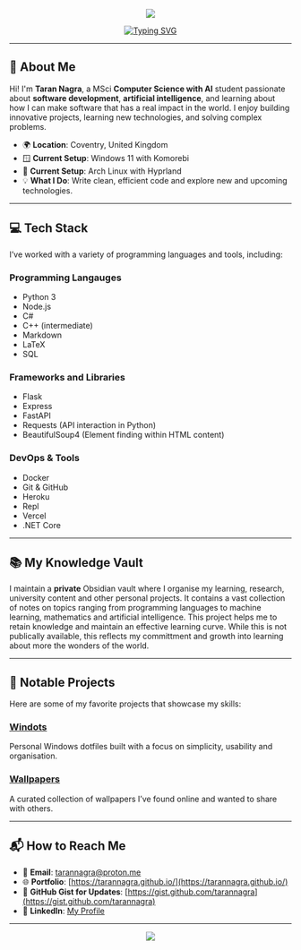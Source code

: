 <p align="center">
  <img src="https://capsule-render.vercel.app/api?text=Taran%20Nagra&animation=fadeIn&type=waving&color=gradient&height=120"/>
</p>

<div align="center">
  <a href="https://git.io/typing-svg">
    <img src="https://readme-typing-svg.demolab.com?font=IBM+Plex+Mono&size=19&duration=4000&pause=500&color=1AF79A&center=true&width=435&lines=Welcome+to+my+GitHub!;I'm+Taran+Nagra.;A+Computer+Science+with+AI+Student.;Tech+Enthusiast+and+Problem+Solver." alt="Typing SVG" />
  </a>
</div>

---

## 👋 About Me

Hi! I'm **Taran Nagra**, a MSci **Computer Science with AI** student passionate about **software development**, **artificial intelligence**, and learning about how I can make software that has a real impact in the world. I enjoy building innovative projects, learning new technologies, and solving complex problems.

- 🌍 **Location**: Coventry, United Kingdom
- 🪟 **Current Setup**: Windows 11 with Komorebi
- 🐧 **Current Setup**: Arch Linux with Hyprland
- 💡 **What I Do**: Write clean, efficient code and explore new and upcoming technologies.

---

## 💻 Tech Stack

I’ve worked with a variety of programming languages and tools, including:

### Programming Langauges

- Python 3
- Node.js
- C#
- C++ (intermediate)
- Markdown
- LaTeX
- SQL

### Frameworks and Libraries

- Flask
- Express
- FastAPI
- Requests (API interaction in Python)
- BeautifulSoup4 (Element finding within HTML content)

### DevOps & Tools

- Docker
- Git & GitHub
- Heroku
- Repl
- Vercel
- .NET Core

---

## 📚 My Knowledge Vault

I maintain a **private** Obsidian vault where I organise my learning, research, university content and other personal projects. It contains a vast collection of notes on topics ranging from programming languages to machine learning, mathematics and artificial intelligence. This project helps me to retain knowledge and maintain an effective learning curve. While this is not publically available, this reflects my committment and growth into learning about more the wonders of the world.

---

## 🌟 Notable Projects

Here are some of my favorite projects that showcase my skills:

### [Windots](https://github.com/tarannagra/windots)
Personal Windows dotfiles built with a focus on simplicity, usability and organisation.

### [Wallpapers](https://github.com/tarannagra/Wallpapers)
A curated collection of wallpapers I’ve found online and wanted to share with others.

---

## 📬 How to Reach Me

- 📧 **Email**: <tarannagra@proton.me>
- 🌐 **Portfolio**: [https://tarannagra.github.io/](https://tarannagra.github.io/)  
- 📁 **GitHub Gist for Updates**: [https://gist.github.com/tarannagra](https://gist.github.com/tarannagra)  
- 💼 **LinkedIn**: [My Profile](https://www.linkedin.com/in/taran-nagra-profile)  

---

<p align="center">
  <img src="https://capsule-render.vercel.app/api?section=footer&type=waving&color=gradient&height=120"/>
</p>
